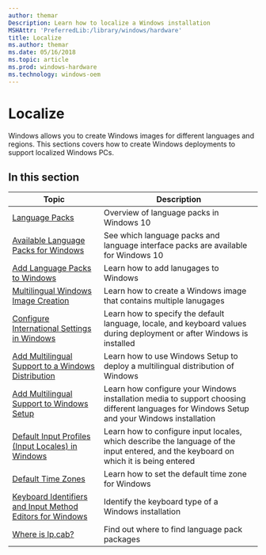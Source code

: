 ```yaml
---
author: themar
Description: Learn how to localize a Windows installation
MSHAttr: 'PreferredLib:/library/windows/hardware'
title: Localize
ms.author: themar
ms.date: 05/16/2018
ms.topic: article
ms.prod: windows-hardware
ms.technology: windows-oem
---
```


# Localize

Windows allows you to create Windows images for different languages and regions. This sections covers how to create Windows deployments to support localized Windows PCs.

## In this section

| Topic | Description |
|  --- | ---  |
| [Language Packs](language-packs-and-windows-deployment.md) | Overview of language packs in Windows 10 | 
| [Available Language Packs for Windows](available-language-packs-for-windows.md) | See which language packs and language interface packs are available for Windows 10 |
| [Add Language Packs to Windows](add-language-packs-to-windows.md) | Learn how to add lanugages to Windows |
| [Multilingual Windows Image Creation](multilingual-windows-image-creation.md) | Learn how to create a Windows image that contains multiple lanugages |
| [Configure International Settings in Windows](configure-international-settings-in-windows.md) | Learn how to specify the default language, locale, and keyboard values during deployment or after Windows is installed |
| [Add Multilingual Support to a Windows Distribution](add-multilingual-support-to-a-windows-distribution.md) | Learn how to use Windows Setup to deploy a multilingual distribution of Windows |
| [Add Multilingual Support to Windows Setup](add-multilingual-support-to-windows-setup.md) | Learn how configure your Windows installation media to support choosing different languages for Windows Setup and your Windows installation
| [Default Input Profiles (Input Locales) in Windows](default-input-locales-for-windows-language-packs.md) |Learn how to configure input locales, which describe the language of the input entered, and the keyboard on which it is being entered |
| [Default Time Zones](default-time-zones.md) | Learn how to set the default time zone for Windows | 
| [Keyboard Identifiers and Input Method Editors for Windows](windows-language-pack-default-values.md) | Identify the keyboard type of a Windows installation |
| [Where is lp.cab?](where-is-lpcab.md) | Find out where to find language pack packages |